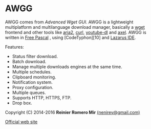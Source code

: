AWGG
=====

AWGG comes from *Advanced Wget GUI*.
AWGG is a lightweight multiplatform and multilanguage download manager, basically a [wget][1] frontend and other tools like [aria2][2], [curl][3], [youtube-dl][9] and [axel][4]. AWGG is written in [Free Pascal][5] , using [CodeTyphon][10] and [Lazarus IDE][6].

Features:

- Status filter download.
- Batch download.
- Manage multiple downloads engines at the same time.
- Multiple schedules.
- Clipboard monitoring.
- Notification system.
- Proxy configuration.
- Multiple queues.
- Supports HTTP, HTTPS, FTP.
- Drop box.

Copyright (C) 2014-2016 **Reinier Romero Mir** [(nenirey@gmail.com)][7]

[Official web site][8]

[1]: http://www.gnu.org/software/wget/
[2]: http://aria2.sourceforge.net/
[3]: http://curl.haxx.se/
[4]: http://axel.alioth.debian.org/
[5]: http://www.freepascal.org/
[6]: http://www.lazarus.freepascal.org/
[7]: mailto:nenirey@gmail.com
[8]: http://sites.google.com/site/awggproject
[9]: http://yt-dl.org
[20]: http://pilotlogic.com
